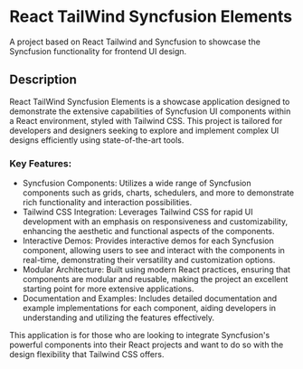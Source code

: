# React TailWind Syncfusion Elements

A project based on React Tailwind and Syncfusion to showcase the Syncfusion functionality for frontend UI design. 

## Description

React TailWind Syncfusion Elements is a showcase application designed to demonstrate the extensive capabilities of Syncfusion UI components within a React environment, styled with Tailwind CSS. This project is tailored for developers and designers seeking to explore and implement complex UI designs efficiently using state-of-the-art tools.

### Key Features:
* Syncfusion Components: Utilizes a wide range of Syncfusion components such as grids, charts, schedulers, and more to demonstrate rich functionality and interaction possibilities.
* Tailwind CSS Integration: Leverages Tailwind CSS for rapid UI development with an emphasis on responsiveness and customizability, enhancing the aesthetic and functional aspects of the components.
* Interactive Demos: Provides interactive demos for each Syncfusion component, allowing users to see and interact with the components in real-time, demonstrating their versatility and customization options.
* Modular Architecture: Built using modern React practices, ensuring that components are modular and reusable, making the project an excellent starting point for more extensive applications.
* Documentation and Examples: Includes detailed documentation and example implementations for each component, aiding developers in understanding and utilizing the features effectively.

This application is for those who are looking to integrate Syncfusion's powerful components into their React projects and want to do so with the design flexibility that Tailwind CSS offers.

